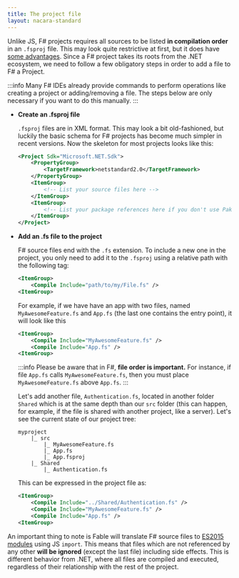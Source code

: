 ```yaml
---
title: The project file
layout: nacara-standard
---
```


Unlike JS, F# projects requires all sources to be listed **in compilation order** in an `.fsproj` file. This may look quite restrictive at first, but it does have [some advantages](https://fsharpforfunandprofit.com/posts/cyclic-dependencies/).
Since a F# project takes its roots from the .NET ecosystem, we need to follow a few obligatory steps in order to add a file to F# a Project.

:::info
Many F# IDEs already provide commands to perform operations like creating a project or adding/removing a file. The steps below are only necessary if you want to do this manually.
:::

<ul class="textual-steps">
<li>

**Create an .fsproj file**

`.fsproj` files are in XML format. This may look a bit old-fashioned, but luckily the basic schema for F# projects has become much simpler in recent versions. Now the skeleton for most projects looks like this:

```xml
<Project Sdk="Microsoft.NET.Sdk">
    <PropertyGroup>
        <TargetFramework>netstandard2.0</TargetFramework>
    </PropertyGroup>
    <ItemGroup>
        <!-- List your source files here -->
    </ItemGroup>
    <ItemGroup>
        <!-- List your package references here if you don't use Paket -->
    </ItemGroup>
</Project>
```

</li>

<li>

**Add an .fs file to the project**

F# source files end with the `.fs` extension. To include a new one in the project, you only need to add it to the `.fsproj` using a relative path with the following tag:

```xml
<ItemGroup>
    <Compile Include="path/to/my/File.fs" />
<ItemGroup>
```

For example, if we have have an app with two files, named `MyAwesomeFeature.fs` and `App.fs` (the last one contains the entry point), it will look like this

```xml
<ItemGroup>
    <Compile Include="MyAwesomeFeature.fs" />
    <Compile Include="App.fs" />
<ItemGroup>
```

:::info
Please be aware that in F#, **file order is important.** For instance, if file `App.fs` calls `MyAwesomeFeature.fs`, then you must place `MyAwesomeFeature.fs` above `App.fs`.
:::

Let's add another file, `Authentication.fs`, located in another folder `Shared` which is at the same depth than our `src` folder (this can happen, for example, if the file is shared with another project, like a server). Let's see the current state of our project tree:

```
myproject
    |_ src
        |_ MyAwesomeFeature.fs
        |_ App.fs
        |_ App.fsproj
    |_ Shared
        |_ Authentication.fs
```

This can be expressed in the project file as:

```xml
<ItemGroup>
    <Compile Include="../Shared/Authentication.fs" />
    <Compile Include="MyAwesomeFeature.fs" />
    <Compile Include="App.fs" />
<ItemGroup>
```

</li>
</ul>

An important thing to note is Fable will translate F# source files to [ES2015 modules](https://exploringjs.com/es6/ch_modules.html) using JS `import`. This means that files which are not referenced by any other **will be ignored** (except the last file) including side effects. This is different behavior from .NET, where all files are compiled and executed, regardless of their relationship with the rest of the project.
